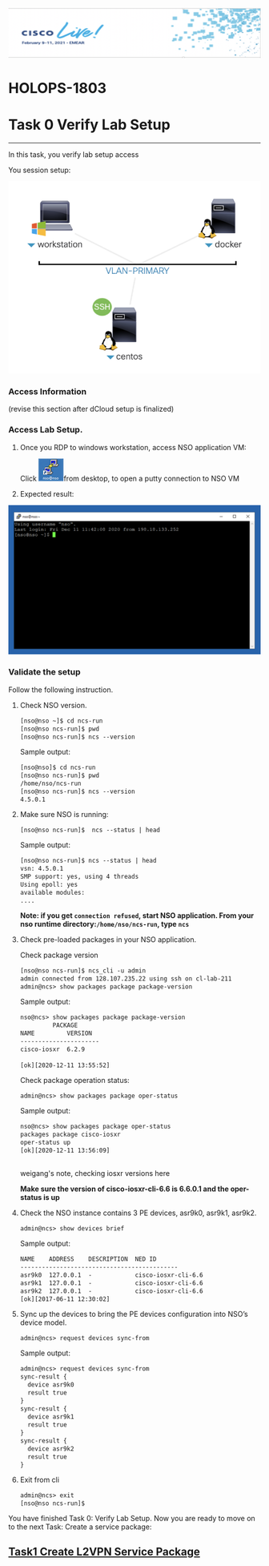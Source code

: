 ![](./media/media/image2.png)

HOLOPS-1803
===========

# Task 0 Verify Lab Setup
----------------

In this task, you verify lab setup access

You session setup:

![](./media/media/dcloud-setup.png)

###  Access Information

(revise this section after dCloud setup is finalized)
        

### Access Lab Setup. 

1. Once you RDP to windows workstation, access NSO application VM:
    
    Click ![](./media/media/putty.png)from desktop, to open a putty connection to NSO VM

2. Expected result:

![](./media/media/nso-vm.png)

### Validate the setup

Follow the following instruction. 

1.  Check NSO version.

    ```
    [nso@nso ~]$ cd ncs-run
    [nso@nso ncs-run]$ pwd
    [nso@nso ncs-run]$ ncs --version
    ```
    Sample output:
    
    ```
    [nso@nso]$ cd ncs-run
    [nso@nso ncs-run]$ pwd
    /home/nso/ncs-run
    [nso@nso ncs-run]$ ncs --version
    4.5.0.1
    ```

1.  Make sure NSO is running:

    ```
    [nso@nso ncs-run]$  ncs --status | head
    ```
    Sample output:
    
    ```
    [nso@nso ncs-run]$ ncs --status | head
    vsn: 4.5.0.1
    SMP support: yes, using 4 threads
    Using epoll: yes
    available modules:        
    ....
    ```
    
    **Note: if you get `connection refused`, start NSO application.  From your nso runtime directory:`/home/nso/ncs-run`, type `ncs`**
 

1.  Check pre-loaded packages in your NSO application.

    Check package version
    
    ```
    [nso@nso ncs-run]$ ncs_cli -u admin
    admin connected from 128.107.235.22 using ssh on cl-lab-211
    admin@ncs> show packages package package-version
    ```
    Sample output:
    
    ```
    nso@ncs> show packages package package-version
             PACKAGE
    NAME         VERSION
    ----------------------
    cisco-iosxr  6.2.9

    [ok][2020-12-11 13:55:52]

    ```
    
    Check package operation status:
    
    
    ```
    admin@ncs> show packages package oper-status
    ```
    
    Sample output:
    
    ```
    nso@ncs> show packages package oper-status
    packages package cisco-iosxr
    oper-status up
    [ok][2020-12-11 13:56:09]
  
    ```
    weigang's note, checking iosxr versions here
    
    **Make sure the version of cisco-iosxr-cli-6.6 is 6.6.0.1 and the
    oper-status is up**

1.  Check the NSO instance contains 3 PE devices, asr9k0, asr9k1,
    asr9k2.

    ```
    admin@ncs> show devices brief
    ```
    Sample output:
    
    ```
    NAME    ADDRESS    DESCRIPTION  NED ID
    --------------------------------------------
    asr9k0  127.0.0.1  -            cisco-iosxr-cli-6.6
    asr9k1  127.0.0.1  -            cisco-iosxr-cli-6.6
    asr9k2  127.0.0.1  -            cisco-iosxr-cli-6.6 
    [ok][2017-06-11 12:30:02]
    ```

1.  Sync up the devices to bring the PE devices configuration into NSO’s
    device model.

     ```
     admin@ncs> request devices sync-from
     ```

     Sample output:
     
      ```
     admin@ncs> request devices sync-from
     sync-result {
    	device asr9k0
    	result true
	  }
	  sync-result {
    	device asr9k1
    	result true
     }
     sync-result {
    	device asr9k2
    	result true
	  }

     ```
     
2. Exit from cli

   ```
   admin@ncs> exit
   [nso@nso ncs-run]$
   ```
   
   
You have finished Task 0: Verify Lab Setup. Now you are ready to move on
to the next Task: Create a service package:

 [Task1 Create L2VPN Service Package](https://github.com/weiganghuang/HOLOPS-1803/blob/master/task1.md)
------

  

